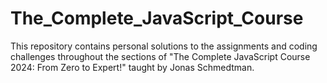# The_Complete_JavaScript_Course
This repository contains personal solutions to the assignments and coding challenges throughout the sections of "The Complete JavaScript Course 2024: From Zero to Expert!" taught by Jonas Schmedtman.
